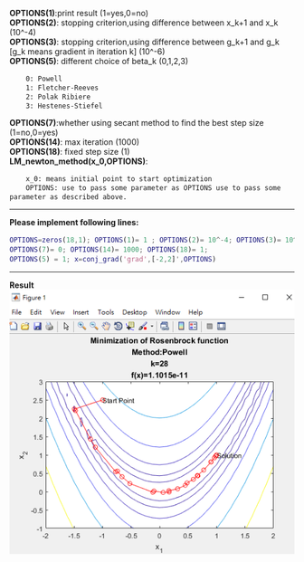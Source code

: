 **OPTIONS(1)**:print result (1=yes,0=no)  
**OPTIONS(2)**: stopping criterion,using difference between x_k+1 and x_k  (10^-4)  
**OPTIONS(3)**: stopping criterion,using difference between g_k+1 and g_k [g_k means gradient in iteration k] (10^-6)  
**OPTIONS(5)**: different choice of beta_k (0,1,2,3)  
```
    0: Powell  
    1: Fletcher-Reeves  
    2: Polak Ribiere  
    3: Hestenes-Stiefel                
```
**OPTIONS(7)**:whether using secant method to find the best step size (1=no,0=yes)  
**OPTIONS(14)**: max iteration (1000)  
**OPTIONS(18)**: fixed step size (1)  
**LM_newton_method(x_0,OPTIONS)**:  
```
    x_0: means initial point to start optimization  
    OPTIONS: use to pass some parameter as OPTIONS use to pass some parameter as described above.  
```
***
**Please implement following lines:**
``` Matlab
OPTIONS=zeros(18,1); OPTIONS(1)= 1 ; OPTIONS(2)= 10^-4; OPTIONS(3)= 10^-6;
OPTIONS(7)= 0; OPTIONS(14)= 1000; OPTIONS(18)= 1; 
OPTIONS(5) = 1; x=conj_grad('grad',[-2,2]',OPTIONS)
```
***
**Result**  
![](https://github.com/Xavier-Pan/Optimization-Theory-and-Application/blob/master/Conjugate%20Gradient%20Method/%E8%9E%A2%E5%B9%95%E6%88%AA%E5%9C%96%202018-05-07%2011.22.03.png)
